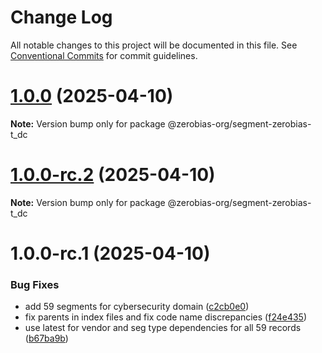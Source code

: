 # Change Log

All notable changes to this project will be documented in this file.
See [Conventional Commits](https://conventionalcommits.org) for commit guidelines.

# [1.0.0](https://github.com/zerobias-org/segment/compare/@zerobias-org/segment-zerobias-t_dc@1.0.0-rc.2...@zerobias-org/segment-zerobias-t_dc@1.0.0) (2025-04-10)

**Note:** Version bump only for package @zerobias-org/segment-zerobias-t_dc





# [1.0.0-rc.2](https://github.com/zerobias-org/segment/compare/@zerobias-org/segment-zerobias-t_dc@1.0.0-rc.1...@zerobias-org/segment-zerobias-t_dc@1.0.0-rc.2) (2025-04-10)

**Note:** Version bump only for package @zerobias-org/segment-zerobias-t_dc





# 1.0.0-rc.1 (2025-04-10)


### Bug Fixes

* add 59 segments for cybersecurity domain ([c2cb0e0](https://github.com/zerobias-org/segment/commit/c2cb0e0c1f1eabb51d7f5a6ae6db98c1516fcdbe))
* fix parents in index files and fix code name discrepancies ([f24e435](https://github.com/zerobias-org/segment/commit/f24e4352453caaa05074cc6bb66ee8ed21a4f11d))
* use latest for vendor and seg type dependencies for all 59 records ([b67ba9b](https://github.com/zerobias-org/segment/commit/b67ba9bed7a90fad3b084161ebc603b5b35214b8))
